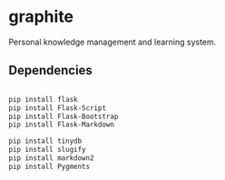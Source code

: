 graphite
========

Personal knowledge management and learning system.

## Dependencies

```bash

pip install flask
pip install Flask-Script
pip install Flask-Bootstrap
pip install Flask-Markdown

pip install tinydb
pip install slugify
pip install markdown2
pip install Pygments

```
